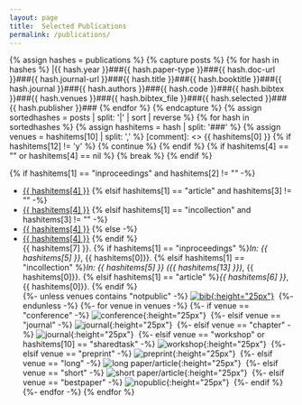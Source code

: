 ```yaml
---
layout: page
title:  Selected Publications
permalink: /publications/
---
```


{% assign hashes = publications %}
{% capture posts %}
  {% for hash in hashes %}
    |{{ hash.year }}###{{ hash.paper-type }}###{{ hash.doc-url }}###{{ hash.journal-url }}###{{ hash.title }}###{{ hash.booktitle }}###{{ hash.journal }}###{{ hash.authors }}###{{ hash.code }}###{{ hash.bibtex }}###{{ hash.venues }}###{{ hash.bibtex_file }}###{{ hash.selected }}###{{ hash.publisher }}###
  {% endfor %}
{% endcapture %}
{% assign sortedhashes = posts | split: '|' | sort | reverse %}
{% for hash in sortedhashes %}
  {% assign hashitems = hash | split: '###' %}
  {% assign venues = hashitems[10] | split: ',' %}
  [comment]: <> {{ hashitems[0] }}
  {% if hashitems[12] != 'y' %}
    {% continue %}
  {% endif %}
  {% if hashitems[4] == "" or hashitems[4] == nil %}
    {% break %}
  {% endif %}


  {% if hashitems[1] == "inproceedings" and hashitems[2] != "" -%}
  * <a href="{{ hashitems[2] }}">{{ hashitems[4] }}</a>
  {% elsif hashitems[1] == "article" and hashitems[3] != "" -%}
  * <a href="{{ hashitems[3] }}">{{ hashitems[4] }}</a>
  {% elsif hashitems[1] == "incollection" and hashitems[3] != "" -%}
  * <a href="{{ hashitems[2] }}">{{ hashitems[4] }}</a>
  {% else -%}
  * <a href="{{ hashitems[8] }}">{{ hashitems[4] }}</a>
  {% endif %}<br/>
  {{ hashitems[7] }}.
  {% if hashitems[1] == "inproceedings" %}*In: {{ hashitems[5] }}*, {{ hashitems[0]}}.
  {% elsif hashitems[1] == "incollection" %}*In: {{ hashitems[5] }} ({{ hashitems[13] }})*, {{ hashitems[0]}}.
  {% elsif hashitems[1] == "article" %}*{{ hashitems[6] }}*, {{ hashitems[0]}}.
  {% endif %}<br/>
  {%- unless venues contains "notpublic" -%}
  <a href="{{ hashitems[11] }}" >![bib](/assets/img/publication_icons/button_bib.png){:height="25px"}</a>&nbsp;
  {%- endunless -%}
  {%- for venue in venues -%}
    {%- if venue == "conference" -%}
  ![conference](/assets/img/publication_icons/button_conference.png){:height="25px"}&nbsp;
    {%- elsif venue == "journal" -%}
  ![journal](/assets/img/publication_icons/button_journal.png){:height="25px"}&nbsp;
    {%- elsif venue == "chapter" -%}
  ![journal](/assets/img/publication_icons/button_bookchapter.png){:height="25px"}&nbsp;
    {%- elsif venue == "workshop" or hashitems[10] == "sharedtask" -%}
  ![workshop](/assets/img/publication_icons/button_workshop.png){:height="25px"}&nbsp;
    {%- elsif venue == "preprint" -%}
  ![preprint](/assets/img/publication_icons/button_preprint.png){:height="25px"}&nbsp;
    {%- elsif venue == "long" -%}
  ![long paper/article](/assets/img/publication_icons/button_long.png){:height="25px"}&nbsp;
    {%- elsif venue == "short" -%}
  ![short paper/article](/assets/img/publication_icons/button_short.png){:height="25px"}&nbsp;
    {%- elsif venue == "bestpaper" -%}
  ![nopublic](/assets/img/publication_icons/button_bestpaper.png){:height="25px"}&nbsp;
    {%- endif %}
  {%- endfor -%}
{% endfor %}

